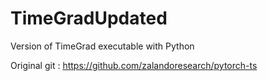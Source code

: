 # TimeGradUpdated
Version of TimeGrad executable with Python

Original git : https://github.com/zalandoresearch/pytorch-ts
